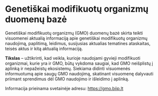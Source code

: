 # Genetiškai modifikuotų organizmų duomenų bazė

Genetiškai modifikuotų organizmų (GMO) duomenų bazė skirta teikti visuomenei aktualią informaciją apie genetiškai modifikuotų organizmų naudojimą, paplitimą, leidimus, susijusias aktualias tematines ataskaitas, teisės aktus ir kitą aktualią informaciją.

**Tikslas** – užtikrinti, kad veikla, kurioje naudojami gyvieji modifikuoti organizmai, kurie yra ir GMO, būtų vykdoma saugiai, kad GMO neišplistų į aplinką ir nepažeistų ekosistemų. Siekiama didinti visuomenės informuotumą apie saugų GMO naudojimą, skatinant visuomenę dalyvauti priimant sprendimus dėl GMO naudojimo ir išleidimo į aplinką.

Informacija prieinama svetainėje adresu: https://gmo.biip.lt
